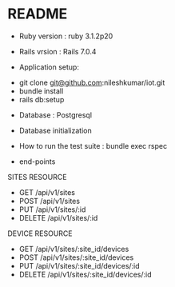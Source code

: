 # README

* Ruby version : ruby 3.1.2p20

* Rails vrsion : Rails 7.0.4

* Application setup: 

- git clone git@github.com:nileshkumar/iot.git
- bundle install
- rails db:setup

* Database : Postgresql

* Database initialization

* How to run the test suite : bundle exec rspec

* end-points

SITES RESOURCE

- GET    /api/v1/sites
- POST   /api/v1/sites 
- PUT    /api/v1/sites/:id
- DELETE /api/v1/sites/:id


DEVICE RESOURCE

- GET    /api/v1/sites/:site_id/devices
- POST   /api/v1/sites/:site_id/devices
- PUT    /api/v1/sites/:site_id/devices/:id
- DELETE /api/v1/sites/:site_id/devices/:id